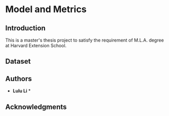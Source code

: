 # Model and Metrics  

## Introduction

This is a master's thesis project to satisfy the requirement of M.L.A. degree at Harvard Extension School. 

## Dataset


## Authors

* **Lulu Li** *

## Acknowledgments
